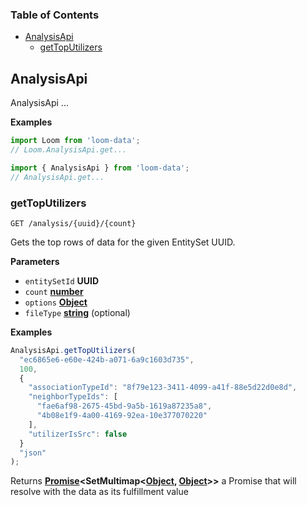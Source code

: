 <!-- Generated by documentation.js. Update this documentation by updating the source code. -->

### Table of Contents

-   [AnalysisApi](#analysisapi)
    -   [getTopUtilizers](#gettoputilizers)

## AnalysisApi

AnalysisApi ...

**Examples**

```javascript
import Loom from 'loom-data';
// Loom.AnalysisApi.get...
```

```javascript
import { AnalysisApi } from 'loom-data';
// AnalysisApi.get...
```

### getTopUtilizers

`GET /analysis/{uuid}/{count}`

Gets the top rows of data for the given EntitySet UUID.

**Parameters**

-   `entitySetId` **UUID** 
-   `count` **[number](https://developer.mozilla.org/en-US/docs/Web/JavaScript/Reference/Global_Objects/Number)** 
-   `options` **[Object](https://developer.mozilla.org/en-US/docs/Web/JavaScript/Reference/Global_Objects/Object)** 
-   `fileType` **[string](https://developer.mozilla.org/en-US/docs/Web/JavaScript/Reference/Global_Objects/String)** (optional)

**Examples**

```javascript
AnalysisApi.getTopUtilizers(
  "ec6865e6-e60e-424b-a071-6a9c1603d735",
  100,
  {
    "associationTypeId": "8f79e123-3411-4099-a41f-88e5d22d0e8d",
    "neighborTypeIds": [
      "fae6af98-2675-45bd-9a5b-1619a87235a8",
      "4b08e1f9-4a00-4169-92ea-10e377070220"
    ],
    "utilizerIsSrc": false
  }
  "json"
);
```

Returns **[Promise](https://developer.mozilla.org/en-US/docs/Web/JavaScript/Reference/Global_Objects/Promise)&lt;SetMultimap&lt;[Object](https://developer.mozilla.org/en-US/docs/Web/JavaScript/Reference/Global_Objects/Object), [Object](https://developer.mozilla.org/en-US/docs/Web/JavaScript/Reference/Global_Objects/Object)>>** a Promise that will resolve with the data as its fulfillment value
